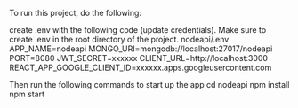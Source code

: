 To run this project, do the following:


create .env with the following code (update credentials). Make sure to create .env in the root directory of the project. nodeapi/.env
APP_NAME=nodeapi
MONGO_URI=mongodb://localhost:27017/nodeapi
PORT=8080
JWT_SECRET=xxxxxx
CLIENT_URL=http://localhost:3000
REACT_APP_GOOGLE_CLIENT_ID=xxxxxx.apps.googleusercontent.com


Then run the following commands to start up the app
cd nodeapi
npm install
npm start
